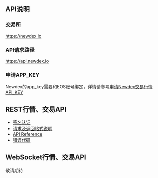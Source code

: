 ## API说明

### 交易所

https://newdex.io

### API请求路径

https://api.newdex.io

### 申请APP_KEY

Newdex的app_key需要和EOS账号绑定，详情请参考[申请Newdex交易行情API_KEY](/api-for-cn/signup_app_key.md)

## REST行情、交易API

* [签名认证](/api-for-cn/REST_authentication.md)
* [请求及返回格式说明](/api-for-cn/REST_request_response.md)
* [API Reference](/api-for-cn/REST_api_reference.md)
* [错误代码](/api-for-cn/REST_error_code.md)


## WebSocket行情、交易API

敬请期待
